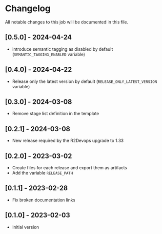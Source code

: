 # Changelog
All notable changes to this job will be documented in this file.

## [0.5.0] - 2024-04-24
* introduce semantic tagging as disabled by default (`SEMANTIC_TAGGING_ENABLED` variable)

## [0.4.0] - 2024-04-22
* Release only the latest version by default (`RELEASE_ONLY_LATEST_VERSION` variable)

## [0.3.0] - 2024-03-08
* Remove stage list definition in the template

## [0.2.1] - 2024-03-08
* New release required by the R2Devops upgrade to 1.33

## [0.2.0] - 2023-03-02
* Create files for each release and export them as artifacts
* Add the variable `RELEASE_PATH`

## [0.1.1] - 2023-02-28
* Fix broken documentation links

## [0.1.0] - 2023-02-03
* Initial version
